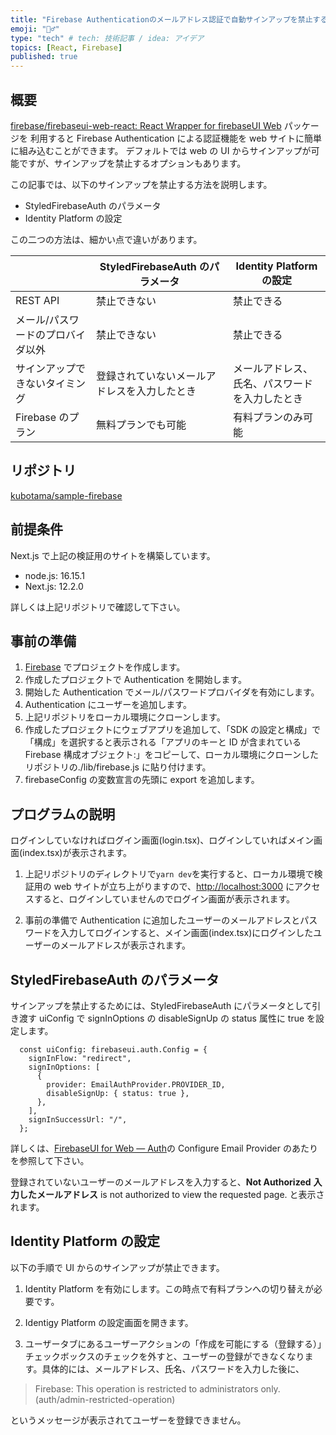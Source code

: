 ```yaml
---
title: "Firebase Authenticationのメールアドレス認証で自動サインアップを禁止する"
emoji: "🙅‍♂️"
type: "tech" # tech: 技術記事 / idea: アイデア
topics: [React, Firebase]
published: true
---
```


## 概要

[firebase/firebaseui-web-react: React Wrapper for firebaseUI Web](https://github.com/firebase/firebaseui-web-react) パッケージを
利用すると Firebase Authentication による認証機能を web サイトに簡単に組み込むことができます。
デフォルトでは web の UI からサインアップが可能ですが、サインアップを禁止するオプションもあります。

この記事では、以下のサインアップを禁止する方法を説明します。

- StyledFirebaseAuth のパラメータ
- Identity Platform の設定

この二つの方法は、細かい点で違いがあります。

|                                   | StyledFirebaseAuth のパラメータ              | Identity Platform の設定                       |
| --------------------------------- | -------------------------------------------- | ---------------------------------------------- |
| REST API                          | 禁止できない                                 | 禁止できる                                     |
| メール/パスワードのプロバイダ以外 | 禁止できない                                 | 禁止できる                                     |
| サインアップできないタイミング    | 登録されていないメールアドレスを入力したとき | メールアドレス、氏名、パスワードを入力したとき |
| Firebase のプラン                 | 無料プランでも可能                           | 有料プランのみ可能                             |

## リポジトリ

[kubotama/sample-firebase](https://github.com/kubotama/sample-firebase)

## 前提条件

Next.js で上記の検証用のサイトを構築しています。

- node.js: 16.15.1
- Next.js: 12.2.0

詳しくは上記リポジトリで確認して下さい。

## 事前の準備

1. [Firebase](https://console.firebase.google.com/) でプロジェクトを作成します。
1. 作成したプロジェクトで Authentication を開始します。
1. 開始した Authentication でメール/パスワードプロバイダを有効にします。
1. Authentication にユーザーを追加します。
1. 上記リポジトリをローカル環境にクローンします。
1. 作成したプロジェクトにウェブアプリを追加して、「SDK の設定と構成」で「構成」を選択すると表示される「アプリのキーと ID が含まれている Firebase 構成オブジェクト:」をコピーして、ローカル環境にクローンしたリポジトリの./lib/firebase.js に貼り付けます。
1. firebaseConfig の変数宣言の先頭に export を追加します。

## プログラムの説明

ログインしていなければログイン画面(login.tsx)、ログインしていればメイン画面(index.tsx)が表示されます。

1. 上記リポジトリのディレクトリで`yarn dev`を実行すると、ローカル環境で検証用の web サイトが立ち上がりますので、<http://localhost:3000> にアクセスすると、ログインしていませんのでログイン画面が表示されます。

1. 事前の準備で Authentication に追加したユーザーのメールアドレスとパスワードを入力してログインすると、メイン画面(index.tsx)にログインしたユーザーのメールアドレスが表示されます。

## StyledFirebaseAuth のパラメータ

サインアップを禁止するためには、StyledFirebaseAuth にパラメータとして引き渡す uiConfig で signInOptions の disableSignUp の status 属性に true を設定します。

```tsx:pages/login.tsx
  const uiConfig: firebaseui.auth.Config = {
    signInFlow: "redirect",
    signInOptions: [
      {
        provider: EmailAuthProvider.PROVIDER_ID,
        disableSignUp: { status: true },
      },
    ],
    signInSuccessUrl: "/",
  };
```

詳しくは、[FirebaseUI for Web — Auth](https://github.com/firebase/firebaseui-web#configure-email-provider)の Configure Email Provider のあたりを参照して下さい。

登録されていないユーザーのメールアドレスを入力すると、**Not Authorized** **入力したメールアドレス** is not authorized to view the requested page. と表示されます。

## Identity Platform の設定

以下の手順で UI からのサインアップが禁止できます。

1. Identity Platform を有効にします。この時点で有料プランへの切り替えが必要です。

1. Identigy Platform の設定画面を開きます。

1. ユーザータブにあるユーザーアクションの「作成を可能にする（登録する）」チェックボックスのチェックを外すと、ユーザーの登録ができなくなります。具体的には、メールアドレス、氏名、パスワードを入力した後に、

> Firebase: This operation is restricted to administrators only. (auth/admin-restricted-operation)

というメッセージが表示されてユーザーを登録できません。
